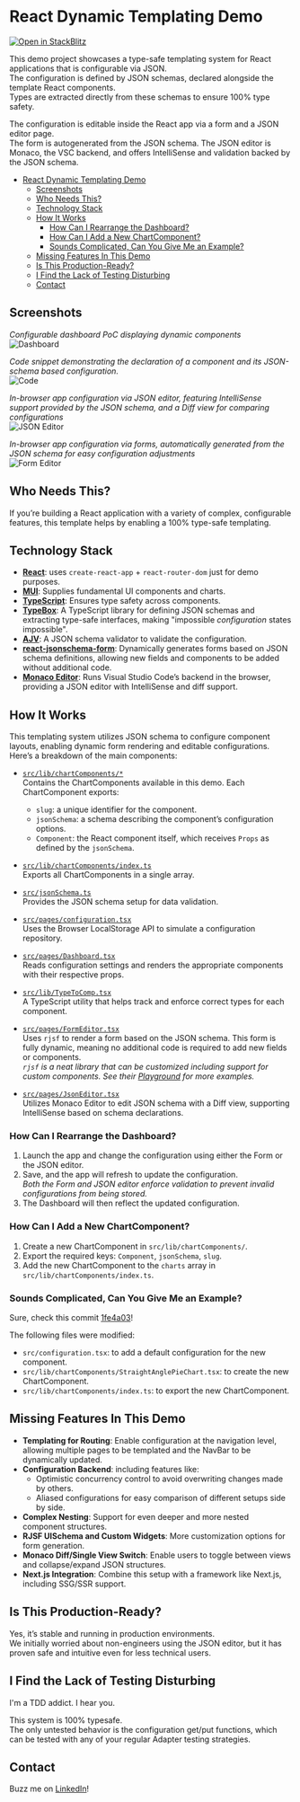 # React Dynamic Templating Demo

[![Open in StackBlitz](https://developer.stackblitz.com/img/open_in_stackblitz.svg)](https://stackblitz.com/github/erikologic/react-dynamic-template-demo)

This demo project showcases a type-safe templating system for React applications that is configurable via JSON.  
The configuration is defined by JSON schemas, declared alongside the template React components.  
Types are extracted directly from these schemas to ensure 100% type safety.  

The configuration is editable inside the React app via a form and a JSON editor page.  
The form is autogenerated from the JSON schema.
The JSON editor is Monaco, the VSC backend, and offers IntelliSense and validation backed by the JSON schema.

- [React Dynamic Templating Demo](#react-dynamic-templating-demo)
  - [Screenshots](#screenshots)
  - [Who Needs This?](#who-needs-this)
  - [Technology Stack](#technology-stack)
  - [How It Works](#how-it-works)
    - [How Can I Rearrange the Dashboard?](#how-can-i-rearrange-the-dashboard)
    - [How Can I Add a New ChartComponent?](#how-can-i-add-a-new-chartcomponent)
    - [Sounds Complicated, Can You Give Me an Example?](#sounds-complicated-can-you-give-me-an-example)
  - [Missing Features In This Demo](#missing-features-in-this-demo)
  - [Is This Production-Ready?](#is-this-production-ready)
  - [I Find the Lack of Testing Disturbing](#i-find-the-lack-of-testing-disturbing)
  - [Contact](#contact)

## Screenshots

_Configurable dashboard PoC displaying dynamic components_  
![Dashboard](public/dashboard.png)

_Code snippet demonstrating the declaration of a component and its JSON-schema based configuration._  
![Code](public/code.png)

_In-browser app configuration via JSON editor, featuring IntelliSense support provided by the JSON schema, and a Diff view for comparing configurations_  
![JSON Editor](public/json-editor.png)

_In-browser app configuration via forms, automatically generated from the JSON schema for easy configuration adjustments_  
![Form Editor](public/form-editor.png)

## Who Needs This?

If you’re building a React application with a variety of complex, configurable features, this template helps by enabling a 100% type-safe templating.  

## Technology Stack

- **[React](https://react.dev/)**: uses `create-react-app` + `react-router-dom` just for demo purposes.
- **[MUI](https://mui.com/material-ui/)**: Supplies fundamental UI components and charts.
- **[TypeScript](https://www.typescriptlang.org/)**: Ensures type safety across components.
- **[TypeBox](https://github.com/sinclairzx81/typebox)**: A TypeScript library for defining JSON schemas and extracting type-safe interfaces, making "impossible _configuration_ states impossible".
- **[AJV](https://ajv.js.org/)**: A JSON schema validator to validate the configuration.
- **[react-jsonschema-form](https://github.com/rjsf-team/react-jsonschema-form)**: Dynamically generates forms based on JSON schema definitions, allowing new fields and components to be added without additional code.
- **[Monaco Editor](https://microsoft.github.io/monaco-editor/)**: Runs Visual Studio Code’s backend in the browser, providing a JSON editor with IntelliSense and diff support.

## How It Works

This templating system utilizes JSON schema to configure component layouts, enabling dynamic form rendering and editable configurations. Here’s a breakdown of the main components:

- [`src/lib/chartComponents/*`](src/lib/chartComponents/SimpleBarChart.tsx)  
   Contains the ChartComponents available in this demo. Each ChartComponent exports:

  - `slug`: a unique identifier for the component.
  - `jsonSchema`: a schema describing the component’s configuration options.
  - `Component`: the React component itself, which receives `Props` as defined by the `jsonSchema`.

- [`src/lib/chartComponents/index.ts`](src/lib/chartComponents/index.ts)  
   Exports all ChartComponents in a single array.

- [`src/jsonSchema.ts`](src/jsonSchema.ts)  
   Provides the JSON schema setup for data validation.

- [`src/pages/configuration.tsx`](src/pages/configuration.tsx)  
   Uses the Browser LocalStorage API to simulate a configuration repository.

- [`src/pages/Dashboard.tsx`](src/pages/Dashboard.tsx)  
   Reads configuration settings and renders the appropriate components with their respective props.

- [`src/lib/TypeToComp.tsx`](src/lib/TypeToComp.tsx)  
   A TypeScript utility that helps track and enforce correct types for each component.

- [`src/pages/FormEditor.tsx`](src/pages/FormEditor.tsx)  
   Uses `rjsf` to render a form based on the JSON schema. This form is fully dynamic, meaning no additional code is required to add new fields or components.  
   _`rjsf` is a neat library that can be customized including support for custom components. See their [Playground](https://rjsf-team.github.io/react-jsonschema-form/) for more examples._

- [`src/pages/JsonEditor.tsx`](src/pages/JsonEditor.tsx)  
   Utilizes Monaco Editor to edit JSON schema with a Diff view, supporting IntelliSense based on schema declarations.

### How Can I Rearrange the Dashboard?

1. Launch the app and change the configuration using either the Form or the JSON editor.
2. Save, and the app will refresh to update the configuration.  
   _Both the Form and JSON editor enforce validation to prevent invalid configurations from being stored._
3. The Dashboard will then reflect the updated configuration.

### How Can I Add a New ChartComponent?

1. Create a new ChartComponent in `src/lib/chartComponents/`.
2. Export the required keys: `Component`, `jsonSchema`, `slug`.
3. Add the new ChartComponent to the `charts` array in `src/lib/chartComponents/index.ts`.

### Sounds Complicated, Can You Give Me an Example?

Sure, check this commit [1fe4a03](https://github.com/erikologic/dynamic-template/commit/1fe4a036afd53fad83d8ac53e2ae13de880234e0)!

The following files were modified:

- `src/configuration.tsx`: to add a default configuration for the new component.
- `src/lib/chartComponents/StraightAnglePieChart.tsx`: to create the new ChartComponent.
- `src/lib/chartComponents/index.ts`: to export the new ChartComponent.

## Missing Features In This Demo

- **Templating for Routing**: Enable configuration at the navigation level, allowing multiple pages to be templated and the NavBar to be dynamically updated.
- **Configuration Backend**: including features like:
  - Optimistic concurrency control to avoid overwriting changes made by others.
  - Aliased configurations for easy comparison of different setups side by side.
- **Complex Nesting**: Support for even deeper and more nested component structures.
- **RJSF UISchema and Custom Widgets**: More customization options for form generation.
- **Monaco Diff/Single View Switch**: Enable users to toggle between views and collapse/expand JSON structures.
- **Next.js Integration**: Combine this setup with a framework like Next.js, including SSG/SSR support.

## Is This Production-Ready?

Yes, it’s stable and running in production environments.  
We initially worried about non-engineers using the JSON editor, but it has proven safe and intuitive even for less technical users.

## I Find the Lack of Testing Disturbing

I'm a TDD addict. I hear you.

This system is 100% typesafe.  
The only untested behavior is the configuration get/put functions, which can be tested with any of your regular Adapter testing strategies.

## Contact

Buzz me on [LinkedIn](https://www.linkedin.com/in/enrico-graziani-10ba5a140/)!
